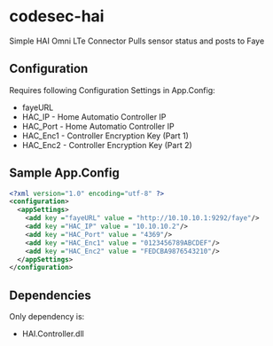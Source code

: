 codesec-hai
===========
Simple HAI Omni LTe Connector
Pulls sensor status and posts to Faye

Configuration
-------------
Requires following Configuration Settings in App.Config:
* fayeURL 
* HAC_IP - Home Automatio Controller IP
* HAC_Port - Home Automatio Controller IP
* HAC_Enc1 - Controller Encryption Key (Part 1)
* HAC_Enc2 - Controller Encryption Key (Part 2)

Sample App.Config
-----------------
```xml
<?xml version="1.0" encoding="utf-8" ?>
<configuration>
  <appSettings>
    <add key ="fayeURL" value = "http://10.10.10.1:9292/faye"/>
    <add key ="HAC_IP" value = "10.10.10.2"/>
    <add key ="HAC_Port" value = "4369"/>
    <add key ="HAC_Enc1" value = "0123456789ABCDEF"/>
    <add key ="HAC_Enc2" value = "FEDCBA9876543210"/>
  </appSettings>
</configuration>
```

Dependencies
------------
Only dependency is:
* HAI.Controller.dll


